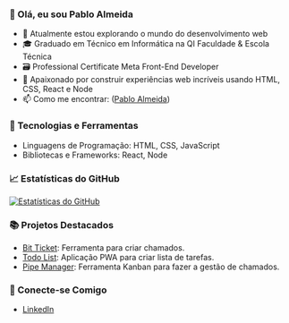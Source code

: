 ### 👋 Olá, eu sou Pablo Almeida

- 🌱 Atualmente estou explorando o mundo do desenvolvimento web
- 🎓 Graduado em Técnico em Informática na QI Faculdade & Escola Técnica
- 🗃️ Professional Certificate Meta Front-End Developer
- 🚀 Apaixonado por construir experiências web incríveis usando HTML, CSS, React e Node
- 📫 Como me encontrar: ([Pablo Almeida](https://www.linkedin.com/in/pablo-almeida-silva51/))

### 🔧 Tecnologias e Ferramentas

- Linguagens de Programação: HTML, CSS, JavaScript
- Bibliotecas e Frameworks: React, Node


### 📈 Estatísticas do GitHub

[![Estatísticas do GitHub](https://github-readme-stats.vercel.app/api?username=pabloSilva94&show_icons=true&theme=radical)](https://github.com/pabloSilva94)

### 📚 Projetos Destacados

- [Bit Ticket](https://github.com/pabloSilva94/bit-ticket): Ferramenta para criar chamados.
- [Todo List](https://github.com/pabloSilva94/todolist): Aplicação PWA para criar lista de tarefas.
- [Pipe Manager](https://github.com/pabloSilva94/pipemanager): Ferramenta Kanban para fazer a gestão de chamados.

### 🤝 Conecte-se Comigo

- [LinkedIn](https://www.linkedin.com/in/pablo-almeida-silva51/)
